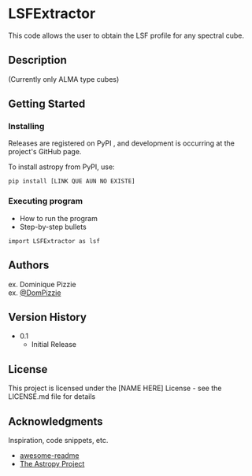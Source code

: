 # LSFExtractor

This code allows the user to obtain the LSF profile for any spectral cube.

## Description

(Currently only ALMA type cubes)

## Getting Started

### Installing

Releases are registered on PyPI , and development is occurring at the project's GitHub page.

To install astropy from PyPI, use:

` pip install [LINK QUE AUN NO EXISTE] `

### Executing program

* How to run the program
* Step-by-step bullets
```
import LSFExtractor as lsf
```


## Authors


ex. Dominique Pizzie  
ex. [@DomPizzie](https://twitter.com/dompizzie)

## Version History

* 0.1
    * Initial Release

## License

This project is licensed under the [NAME HERE] License - see the LICENSE.md file for details

## Acknowledgments

Inspiration, code snippets, etc.
* [awesome-readme](https://github.com/matiassingers/awesome-readme)
* [The Astropy Project](https://github.com/astropy)